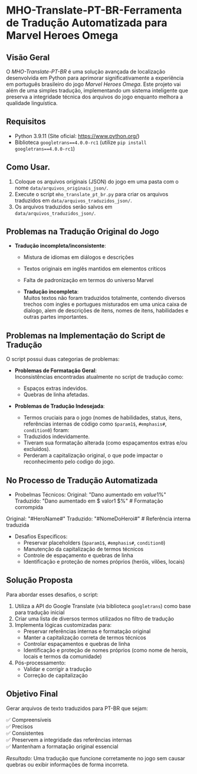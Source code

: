 # MHO-Translate-PT-BR-Ferramenta de Tradução Automatizada para Marvel Heroes Omega

## Visão Geral

O *MHO-Translate-PT-BR* é uma solução avançada de localização desenvolvida em Python para aprimorar significativamente a experiência em português brasileiro do jogo *Marvel Heroes Omega*. Este projeto vai além de uma simples tradução, implementando um sistema inteligente que preserva a integridade técnica dos arquivos do jogo enquanto melhora a qualidade linguística.

## Requisitos

- Python 3.9.11 (Site oficial: https://www.python.org/)
- Biblioteca `googletrans==4.0.0-rc1` (utilize `pip install googletrans==4.0.0-rc1`)

## Como Usar.

1. Coloque os arquivos originais (JSON) do jogo em uma pasta com o nome `data/arquivos_originais_json/`.
2. Execute o script `mho_translate_pt_br.py` para criar os arquivos traduzidos em `data/arquivos_traduzidos_json/`.
3. Os arquivos traduzidos serão salvos em `data/arquivos_traduzidos_json/`.


## Problemas na Tradução Original do Jogo

- **Tradução incompleta/inconsistente**:

  - Mistura de idiomas em diálogos e descrições

  - Textos originais em inglês mantidos em elementos críticos

  - Falta de padronização em termos do universo Marvel

  - **Tradução incompleta**:  
  Muitos textos não foram traduzidos totalmente, contendo diversos trechos com ingles e portugues misturados em uma unica caixa de dialogo, alem de descrições de itens, nomes de itens, habilidades e outras partes importantes.

## Problemas na Implementação do Script de Tradução

O script possui duas categorias de problemas:

- **Problemas de Formatação Geral**:  
  Inconsistências encontradas atualmente no script de tradução como:
  - Espaços extras indevidos.
  - Quebras de linha afetadas.

- **Problemas de Tradução Indesejada**:
  - Termos cruciais para o jogo (nomes de habilidades, status, itens, referências internas de código como `$param1$`, `#emphasis#`, `condition0`) foram:
  - Traduzidos indevidamente.
  - Tiveram sua formatação alterada (como espaçamentos extras e/ou excluidos).
  - Perderam a capitalização original, o que pode impactar o reconhecimento pelo codigo do jogo.

## No Processo de Tradução Automatizada

- Probelmas Técnicos:
Original: "Dano aumentado em $value1$%"  
Traduzido: "Dano aumentado em $ valor1 $%"  # Formatação corrompida

Original: "#HeroName#" 
Traduzido: "#NomeDoHeroi#"  # Referência interna traduzida

- Desafios Especificos:
  - Preservar placeholders (`$param1$`, `#emphasis#`, `condition0`)
  - Manutenção da capitalização de termos técnicos
  - Controle de espaçamento e quebras de linha
  - Identificação e proteção de nomes próprios (heróis, vilões, locais)

## Solução Proposta

Para abordar esses desafios, o script:

1. Utiliza a API do Google Translate (via biblioteca `googletrans`) como base para tradução inicial
2. Criar uma lista de diversos termos utilizados no filtro de tradução
3. Implementa lógicas customizadas para:
   - Preservar referências internas e formatação original
   - Manter a capitalização correta de termos técnicos
   - Controlar espaçamentos e quebras de linha
   - Identificação e proteção de nomes próprios (como nome de herois, locais e termos da comunidade)
4. Pós-processamento:
   - Validar e corrigir a tradução
   - Correção de capitalização

## Objetivo Final

Gerar arquivos de texto traduzidos para PT-BR que sejam:

✅ Compreensíveis  
✅ Precisos  
✅ Consistentes  
✅ Preservem a integridade das referências internas  
✅ Mantenham a formatação original essencial  

*Resultado:* Uma tradução que funcione corretamente no jogo sem causar quebras ou exibir informações de forma incorreta.